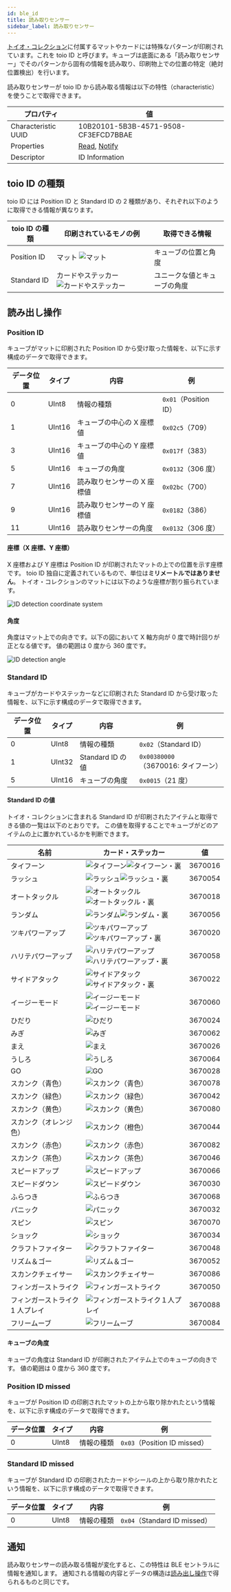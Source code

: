 ```yaml
---
id: ble_id
title: 読み取りセンサー
sidebar_label: 読み取りセンサー
---
```


[トイオ・コレクション](https://toio.io/titles/toio-collection.html)に付属するマットやカードには特殊なパターンが印刷されています。これを toio ID と呼びます。キューブは底面にある「読み取りセンサー」でそのパターンから固有の情報を読み取り、印刷物上での位置の特定（絶対位置検出）を行います。

読み取りセンサーが toio ID から読み取る情報は以下の特性（characteristic）を使うことで取得できます。

| プロパティ          | 値                                     |
| ------------------- | -------------------------------------- |
| Characteristic UUID | 10B20101-5B3B-4571-9508-CF3EFCD7BBAE   |
| Properties          | [Read](#読み出し操作), [Notify](#通知) |
| Descriptor          | ID Information                         |

## toio ID の種類

toio ID には Position ID と Standard ID の 2 種類があり、それぞれ以下のように取得できる情報が異なります。

| toio ID の種類 | 印刷されているモノの例                                                      | 取得できる情報               |
| -------------- | --------------------------------------------------------------------------- | ---------------------------- |
| Position ID    | マット ![マット](assets/id_illust_mat.png)                                  | キューブの位置と角度         |
| Standard ID    | カードやステッカー ![カードやステッカー](assets/id_illust_card_sticker.svg) | ユニークな値とキューブの角度 |

## 読み出し操作

### Position ID

キューブがマットに印刷された Position ID から受け取った情報を、以下に示す構成のデータで取得できます。

| データ位置 | タイプ | 内容                        | 例                                       |
| ---------- | ------ | --------------------------- | ---------------------------------------- |
| 0          | UInt8  | 情報の種類                  | <span fixed>`0x01`</span>（Position ID） |
| 1          | UInt16 | キューブの中心の X 座標値   | `0x02c5`（709）                          |
| 3          | UInt16 | キューブの中心の Y 座標値   | `0x017f`（383）                          |
| 5          | UInt16 | キューブの角度              | `0x0132`（306 度）                       |
| 7          | UInt16 | 読み取りセンサーの X 座標値 | `0x02bc`（700）                          |
| 9          | UInt16 | 読み取りセンサーの Y 座標値 | `0x0182`（386）                          |
| 11         | UInt16 | 読み取りセンサーの角度      | `0x0132`（306 度）                       |

#### 座標（X 座標、Y 座標）

X 座標および Y 座標は Position ID が印刷されたマットの上での位置を示す座標です。
toio ID 独自に定義されているもので、単位は**ミリメートルではありません**。
トイオ・コレクションのマットには以下のような座標が割り振られています。

![ID detection coordinate system](assets/id_position_id_coordinate.png)

#### 角度

角度はマット上での向きです。以下の図において X 軸方向が 0 度で時計回りが正となる値です。
値の範囲は 0 度から 360 度です。

![ID detection angle](assets/id_position_id_angle.svg)

### Standard ID

キューブがカードやステッカーなどに印刷された Standard ID から受け取った情報を、以下に示す構成のデータで取得できます。

| データ位置 | タイプ | 内容             | 例                                       |
| ---------- | ------ | ---------------- | ---------------------------------------- |
| 0          | UInt8  | 情報の種類       | <span fixed>`0x02`</span>（Standard ID） |
| 1          | UInt32 | Standard ID の値 | `0x00380000`<br/>（3670016: タイフーン） |
| 5          | UInt16 | キューブの角度   | `0x0015`（21 度）                        |

#### Standard ID の値

トイオ・コレクションに含まれる Standard ID が印刷されたアイテムと取得できる値の一覧は以下のとおりです。
この値を取得することでキューブがどのアイテムの上に置かれているかを判断できます。

| 名前                            | カード・ステッカー                                                                                                                      | 値      |
| ------------------------------- | --------------------------------------------------------------------------------------------------------------------------------------- | ------- |
| タイフーン                      | ![タイフーン](assets/id_card_typhoon.svg)![タイフーン・裏](assets/id_card_typhoon_back.svg)                                             | 3670016 |
| ラッシュ                        | ![ラッシュ](assets/id_card_rush.svg)![ラッシュ・裏](assets/id_card_rush_back.svg)                                                       | 3670054 |
| オートタックル                  | ![オートタックル](assets/id_card_auto_tackle.svg)![オートタックル・裏](assets/id_card_auto_tackle_back.svg)                             | 3670018 |
| ランダム                        | ![ランダム](assets/id_card_random.svg)![ランダム・裏](assets/id_card_random_back.svg)                                                   | 3670056 |
| ツキパワーアップ                | ![ツキパワーアップ](assets/id_card_tackle_power_up.svg)![ツキパワーアップ・裏](assets/id_card_tackle_power_up_back.svg)                 | 3670020 |
| ハリテパワーアップ              | ![ハリテパワーアップ](assets/id_card_swing_attack_power_up.svg)![ハリテパワーアップ・裏](assets/id_card_swing_attack_power_up_back.svg) | 3670058 |
| サイドアタック                  | ![サイドアタック](assets/id_card_side_attack.svg)![サイドアタック・裏](assets/id_card_side_attack_back.svg)                             | 3670022 |
| イージーモード                  | ![イージーモード](assets/id_card_automatic_chasing.svg)![イージーモード](assets/id_card_automatic_chasing_back.svg)                     | 3670060 |
| ひだり                          | ![ひだり](assets/id_rhythm_left.svg)                                                                                                    | 3670024 |
| みぎ                            | ![みぎ](assets/id_rhythm_right.svg)                                                                                                     | 3670062 |
| まえ                            | ![まえ](assets/id_rhythm_front.svg)                                                                                                     | 3670026 |
| うしろ                          | ![うしろ](assets/id_rhythm_back.svg)                                                                                                    | 3670064 |
| GO                              | ![GO](assets/id_rhythm_go.svg)                                                                                                          | 3670028 |
| スカンク（青色）                | ![スカンク（青色）](assets/id_skunk_blue.svg)                                                                                           | 3670078 |
| スカンク（緑色）                | ![スカンク（緑色）](assets/id_skunk_green.svg)                                                                                          | 3670042 |
| スカンク（黄色）                | ![スカンク（黄色）](assets/id_skunk_yellow.svg)                                                                                         | 3670080 |
| スカンク（オレンジ色）          | ![スカンク（橙色）](assets/id_skunk_orange.svg)                                                                                         | 3670044 |
| スカンク（赤色）                | ![スカンク（赤色）](assets/id_skunk_red.svg)                                                                                            | 3670082 |
| スカンク（茶色）                | ![スカンク（茶色）](assets/id_skunk_brown.svg)                                                                                          | 3670046 |
| スピードアップ                  | ![スピードアップ](assets/id_sticker_speed_up.svg)                                                                                       | 3670066 |
| スピードダウン                  | ![スピードダウン](assets/id_sticker_speed_down.svg)                                                                                     | 3670030 |
| ふらつき                        | ![ふらつき](assets/id_sticker_wobble.svg)                                                                                               | 3670068 |
| パニック                        | ![パニック](assets/id_sticker_panic.svg)                                                                                                | 3670032 |
| スピン                          | ![スピン](assets/id_sticker_spin.svg)                                                                                                   | 3670070 |
| ショック                        | ![ショック](assets/id_sticker_shock.svg)                                                                                                | 3670034 |
| クラフトファイター              | ![クラフトファイター](assets/id_mark_craft_fighter.svg)                                                                                 | 3670048 |
| リズム＆ゴー                    | ![リズム＆ゴー](assets/id_mark_rhythm_and_go.svg)                                                                                       | 3670052 |
| スカンクチェイサー              | ![スカンクチェイサー](assets/id_mark_skunk_chaser.svg)                                                                                  | 3670086 |
| フィンガーストライク            | ![フィンガーストライク](assets/id_mark_finger_strike.svg)                                                                               | 3670050 |
| フィンガーストライク 1 人プレイ | ![フィンガーストライク１人プレイ](assets/id_mark_finger_strike_1p.svg)                                                                  | 3670088 |
| フリームーブ                    | ![フリームーブ](assets/id_mark_free_move.svg)                                                                                           | 3670084 |

#### キューブの角度

キューブの角度は Standard ID が印刷されたアイテム上でのキューブの向きです。
値の範囲は 0 度から 360 度です。

### Position ID missed

キューブが Position ID の印刷されたマットの上から取り除かれたという情報を、以下に示す構成のデータで取得できます。

| データ位置 | タイプ | 内容       | 例                                              |
| ---------- | ------ | ---------- | ----------------------------------------------- |
| 0          | UInt8  | 情報の種類 | <span fixed>`0x03`</span>（Position ID missed） |

### Standard ID missed

キューブが Standard ID の印刷されたカードやシールの上から取り除かれたという情報を、以下に示す構成のデータで取得できます。

| データ位置 | タイプ | 内容       | 例                                              |
| ---------- | ------ | ---------- | ----------------------------------------------- |
| 0          | UInt8  | 情報の種類 | <span fixed>`0x04`</span>（Standard ID missed） |

## 通知

読み取りセンサーの読み取る情報が変化すると、この特性は BLE セントラルに情報を通知します。
通知される情報の内容とデータの構造は[読み出し操作](#読み出し操作)で得られるものと同じです。
